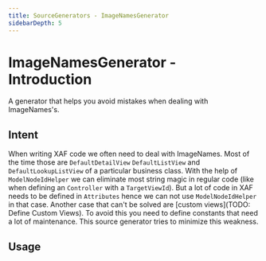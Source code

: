 ```yaml
---
title: SourceGenerators - ImageNamesGenerator
sidebarDepth: 5
---
```


# ImageNamesGenerator - Introduction

A generator that helps you avoid mistakes when dealing with ImageNames's.

## Intent

When writing XAF code we often need to deal with ImageNames. Most of the time those are `DefaultDetailView` `DefaultListView` and `DefaultLookupListView` of a particular business class. With the help of `ModelNodeIdHelper` we can eliminate most string magic in regular code (like when defining an `Controller` with a `TargetViewId`). But a lot of code in XAF needs to be defined in `Attributes` hence we can not use `ModelNodeIdHelper` in that case. Another case that can't be solved are [custom views](TODO: Define Custom Views). To avoid this you need to define constants that need a lot of maintenance. This source generator tries to minimize this weakness.

## Usage
